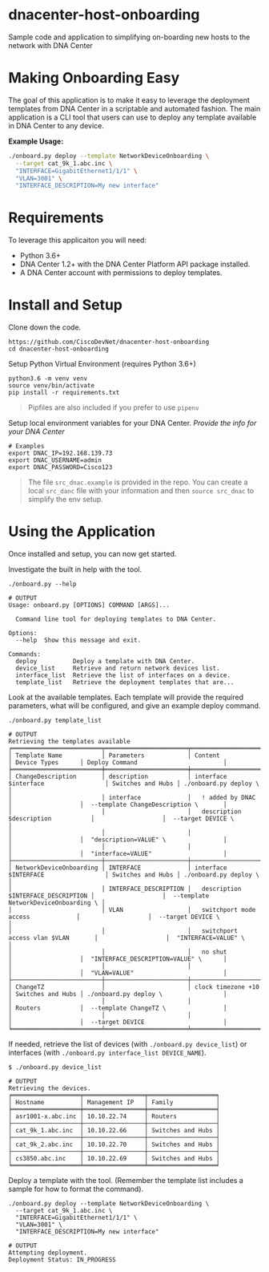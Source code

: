 # dnacenter-host-onboarding
Sample code and application to simplifying on-boarding new hosts to the network with DNA Center 

# Making Onboarding Easy 
The goal of this application is to make it easy to leverage the deployment templates from DNA Center in a scriptable and automated fashion.  The main application is a CLI tool that users can use to deploy any template available in DNA Center to any device.  

**Example Usage:** 

```bash
./onboard.py deploy --template NetworkDeviceOnboarding \
  --target cat_9k_1.abc.inc \
  "INTERFACE=GigabitEthernet1/1/1" \
  "VLAN=3001" \
  "INTERFACE_DESCRIPTION=My new interface" 
```

# Requirements 
To leverage this applicaiton you will need: 

* Python 3.6+
* DNA Center 1.2+ with the DNA Center Platform API package installed.  
* A DNA Center account with permissions to deploy templates. 


# Install and Setup 

Clone down the code.  

    https://github.com/CiscoDevNet/dnacenter-host-onboarding
    cd dnacenter-host-onboarding 

Setup Python Virtual Environment (requires Python 3.6+)

    python3.6 -m venv venv 
    source venv/bin/activate
    pip install -r requirements.txt 

> Pipfiles are also included if you prefer to use `pipenv`

Setup local environment variables for your DNA Center.  *Provide the info for your DNA Center*

    # Examples 
    export DNAC_IP=192.168.139.73
    export DNAC_USERNAME=admin
    export DNAC_PASSWORD=Cisco123

> The file `src_dnac.example` is provided in the repo.  You can create a local `src_danc` file with your information and then `source src_dnac` to simplify the env setup.  

# Using the Application 
Once installed and setup, you can now get started.  

Investigate the built in help with the tool. 

    ./onboard.py --help
    
    # OUTPUT
    Usage: onboard.py [OPTIONS] COMMAND [ARGS]...
    
      Command line tool for deploying templates to DNA Center.
    
    Options:
      --help  Show this message and exit.
    
    Commands:
      deploy          Deploy a template with DNA Center.
      device_list     Retrieve and return network devices list.
      interface_list  Retrieve the list of interfaces on a device.
      template_list   Retrieve the deployment templates that are...
      
Look at the available templates.  Each template will provide the required parameters, what will be configured, and give an example deploy command.  

    ./onboard.py template_list
    
    # OUTPUT
    Retrieving the templates available
    ╒═════════════════════════╤═══════════════════════╤══════════════════════════════════════╤═══════════════════╤═══════════════════════════════════════╕
    │ Template Name           │ Parameters            │ Content                              │ Device Types      │ Deploy Command                        │
    ╞═════════════════════════╪═══════════════════════╪══════════════════════════════════════╪═══════════════════╪═══════════════════════════════════════╡
    │ ChangeDescription       │ description           │ interface $interface                 │ Switches and Hubs │ ./onboard.py deploy \                 │
    │                         │ interface             │   ! added by DNAC                    │                   │  --template ChangeDescription \       │
    │                         │                       │   description $description           │                   │  --target DEVICE \                    │
    │                         │                       │                                      │                   │  "description=VALUE" \                │
    │                         │                       │                                      │                   │  "interface=VALUE"                    │
    ├─────────────────────────┼───────────────────────┼──────────────────────────────────────┼───────────────────┼───────────────────────────────────────┤
    │ NetworkDeviceOnboarding │ INTERFACE             │ interface $INTERFACE                 │ Switches and Hubs │ ./onboard.py deploy \                 │
    │                         │ INTERFACE_DESCRIPTION │   description $INTERFACE_DESCRIPTION │                   │  --template NetworkDeviceOnboarding \ │
    │                         │ VLAN                  │   switchport mode access             │                   │  --target DEVICE \                    │
    │                         │                       │   switchport access vlan $VLAN       │                   │  "INTERFACE=VALUE" \                  │
    │                         │                       │   no shut                            │                   │  "INTERFACE_DESCRIPTION=VALUE" \      │
    │                         │                       │                                      │                   │  "VLAN=VALUE"                         │
    ├─────────────────────────┼───────────────────────┼──────────────────────────────────────┼───────────────────┼───────────────────────────────────────┤
    │ ChangeTZ                │                       │ clock timezone +10                   │ Switches and Hubs │ ./onboard.py deploy \                 │
    │                         │                       │                                      │ Routers           │  --template ChangeTZ \                │
    │                         │                       │                                      │                   │  --target DEVICE                      │
    ╘═════════════════════════╧═══════════════════════╧══════════════════════════════════════╧═══════════════════╧═══════════════════════════════════════╛
    
If needed, retrieve the list of devices (with `./onboard.py device_list`) or interfaces (with `./onboard.py interface_list DEVICE_NAME`).  

    $ ./onboard.py device_list
    
    # OUTPUT
    Retrieving the devices.
    ╒═══════════════════╤═════════════════╤═══════════════════╕
    │ Hostname          │ Management IP   │ Family            │
    ╞═══════════════════╪═════════════════╪═══════════════════╡
    │ asr1001-x.abc.inc │ 10.10.22.74     │ Routers           │
    ├───────────────────┼─────────────────┼───────────────────┤
    │ cat_9k_1.abc.inc  │ 10.10.22.66     │ Switches and Hubs │
    ├───────────────────┼─────────────────┼───────────────────┤
    │ cat_9k_2.abc.inc  │ 10.10.22.70     │ Switches and Hubs │
    ├───────────────────┼─────────────────┼───────────────────┤
    │ cs3850.abc.inc    │ 10.10.22.69     │ Switches and Hubs │
    ╘═══════════════════╧═════════════════╧═══════════════════╛
    
Deploy a template with the tool.  (Remember the template list includes a sample for how to format the command). 

    ./onboard.py deploy --template NetworkDeviceOnboarding \
      --target cat_9k_1.abc.inc \
      "INTERFACE=GigabitEthernet1/1/1" \
      "VLAN=3001" \
      "INTERFACE_DESCRIPTION=My new interface" 
      
    # OUTPUT
    Attempting deployment.
    Deployment Status: IN_PROGRESS